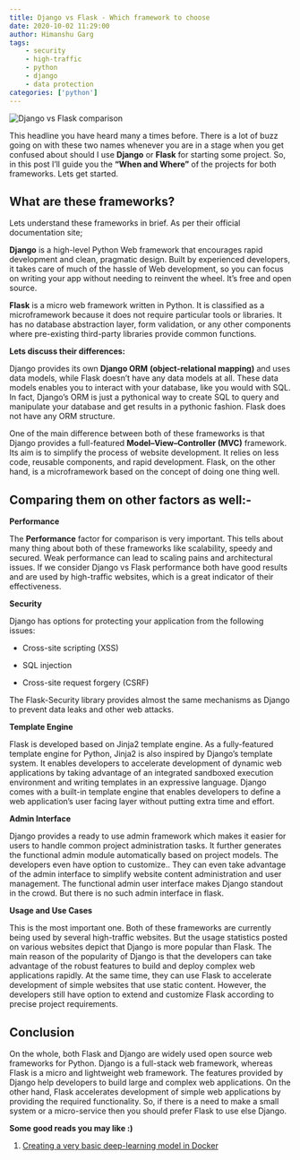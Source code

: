 ```yaml
---
title: Django vs Flask - Which framework to choose
date: 2020-10-02 11:29:00
author: Himanshu Garg
tags: 
	- security
	- high-traffic
	- python
	- django
	- data protection
categories: ['python']
---
```

![Django vs Flask comparison](/blog/python/django-vs-flask-which-framework-to-choose/image.jpeg)

This headline you have heard many a times before. There is a lot of buzz going on with these two names whenever you are in a stage when you get confused about should I use **Django** or **Flask** for starting some project. So, in this post I’ll guide you the **“When and Where”** of the projects for both frameworks. Lets get started.

## **What are these frameworks?**

Lets understand these frameworks in brief. As per their official documentation site;

**Django** is a high-level Python Web framework that encourages rapid development and clean, pragmatic design. Built by experienced developers, it takes care of much of the hassle of Web development, so you can focus on writing your app without needing to reinvent the wheel. It’s free and open source.

**Flask** is a micro web framework written in Python. It is classified as a microframework because it does not require particular tools or libraries. It has no database abstraction layer, form validation, or any other components where pre-existing third-party libraries provide common functions.

**Lets discuss their differences:**

Django provides its own **Django ORM** **(object-relational mapping)** and uses data models, while Flask doesn’t have any data models at all. These data models enables you to interact with your database, like you would with SQL. In fact, Django’s ORM is just a pythonical way to create SQL to query and manipulate your database and get results in a pythonic fashion. Flask does not have any ORM structure.

One of the main difference between both of these frameworks is that Django provides a full-featured **Model–View–Controller (MVC)** framework. Its aim is to simplify the process of website development. It relies on less code, reusable components, and rapid development. Flask, on the other hand, is a microframework based on the concept of doing one thing well.

## **Comparing them on other factors as well:-**

**Performance**

The **Performance** factor for comparison is very important. This tells about many thing about both of these frameworks like scalability, speedy and secured. Weak performance can lead to scaling pains and architectural issues. If we consider Django vs Flask performance both have good results and are used by high-traffic websites, which is a great indicator of their effectiveness.

**Security**

Django has options for protecting your application from the following issues:

* Cross-site scripting (XSS)

* SQL injection

* Cross-site request forgery (CSRF)

The Flask-Security library provides almost the same mechanisms as Django to prevent data leaks and other web attacks.

**Template Engine**

Flask is developed based on Jinja2 template engine. As a fully-featured template engine for Python, Jinja2 is also inspired by Django’s template system. It enables developers to accelerate development of dynamic web applications by taking advantage of an integrated sandboxed execution environment and writing templates in an expressive language. Django comes with a built-in template engine that enables developers to define a web application’s user facing layer without putting extra time and effort.

**Admin Interface**

Django provides a ready to use admin framework which makes it easier for users to handle common project administration tasks. It further generates the functional admin module automatically based on project models. The developers even have option to customize.. They can even take advantage of the admin interface to simplify website content administration and user management. The functional admin user interface makes Django standout in the crowd. But there is no such admin interface in flask.

**Usage and Use Cases**

This is the most important one. Both of these frameworks are currently being used by several high-traffic websites. But the usage statistics posted on various websites depict that Django is more popular than Flask. The main reason of the popularity of Django is that the developers can take advantage of the robust features to build and deploy complex web applications rapidly. At the same time, they can use Flask to accelerate development of simple websites that use static content. However, the developers still have option to extend and customize Flask according to precise project requirements.

## **Conclusion**

On the whole, both Flask and Django are widely used open source web frameworks for Python. Django is a full-stack web framework, whereas Flask is a micro and lightweight web framework. The features provided by Django help developers to build large and complex web applications. On the other hand, Flask accelerates development of simple web applications by providing the required functionality. So, if there is a need to make a small system or a micro-service then you should prefer Flask to use else Django.

**Some good reads you may like :)**

1. [Creating a very basic deep-learning model in Docker](https://nayan.co/blog//AI/Creating-deep-learning-models-in-Docker/)